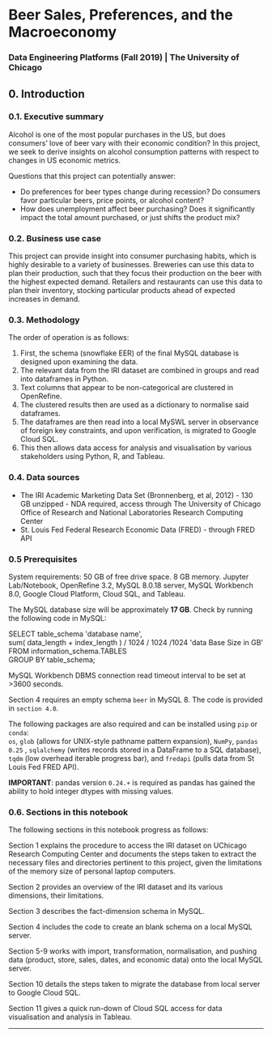 # Beer Sales, Preferences, and the Macroeconomy
### Data Engineering Platforms (Fall 2019) | The University of Chicago

## 0. Introduction

### 0.1. Executive summary 

Alcohol is one of the most popular purchases in the US, but does consumers’ love of beer vary with their economic condition? In this project, we seek to derive insights on alcohol consumption patterns with respect to changes in US economic metrics. 

Questions that this project can potentially answer:

- Do preferences for beer types change during recession? Do consumers favor particular beers, price points, or alcohol content?
- How does unemployment affect beer purchasing? Does it significantly impact the total amount purchased, or just shifts the product mix?

### 0.2. Business use case

This project can provide insight into consumer purchasing habits, which is highly desirable to a variety of businesses. Breweries can use this data to plan their production, such that they focus their production on the beer with the highest expected demand. Retailers and restaurants can use this data to plan their inventory, stocking particular products ahead of expected increases in demand.

### 0.3. Methodology

The order of operation is as follows: 

1. First, the schema (snowflake EER) of the final MySQL database is designed upon examining the data.  
2. The relevant data from the IRI dataset are combined in groups and read into dataframes in Python. 
3. Text columns that appear to be non-categorical are clustered in OpenRefine. 
4. The clustered results then are used as a dictionary to normalise said dataframes. 
5. The dataframes are then read into a local MySWL server in observance of foreign key constraints, and upon verification, is migrated to Google Cloud SQL. 
6. This then allows data access for analysis and visualisation by various stakeholders using Python, R, and Tableau. 

### 0.4. Data sources

- The IRI Academic Marketing Data Set (Bronnenberg, et al, 2012) - 130 GB unzipped - NDA required, access through The University of Chicago Office of Research and National Laboratories Research Computing Center 
- St. Louis Fed Federal Research Economic Data (FRED) - through FRED API

### 0.5 Prerequisites

System requirements: 50 GB of free drive space. 8 GB memory. Jupyter Lab/Notebook, OpenRefine 3.2, MySQL 8.0.18 server, MySQL Workbench 8.0, Google Cloud Platform, Cloud SQL, and Tableau.

The MySQL database size will be approximately **17 GB**. Check by running the following code in MySQL:  

SELECT table_schema 'database name',  
  sum( data_length + index_length ) / 1024 / 1024 /1024 'data Base Size in GB'  
FROM information_schema.TABLES  
GROUP BY table_schema;

MySQL Workbench DBMS connection read timeout interval to be set at >3600 seconds.

Section 4 requires an empty schema `beer` in MySQL 8. The code is provided in `section 4.0`. 

The following packages are also required and can be installed using `pip` or `conda`:  
`os`, `glob` (allows for UNIX-style pathname pattern expansion), `NumPy`, `pandas 0.25` , `sqlalchemy` (writes records stored in a DataFrame to a SQL database), `tqdm` (low overhead iterable progress bar), and `fredapi` (pulls data from St Louis Fed FRED API).

**IMPORTANT**: pandas version `0.24.+` is required as pandas has gained the ability to hold integer dtypes with missing values.

### 0.6. Sections in this notebook

The following sections in this notebook progress as follows: 

Section 1 explains the procedure to access the IRI dataset on UChicago Research Computing Center and documents the steps taken to extract the necessary files and directories pertinent to this project, given the limitations of the memory size of personal laptop computers. 

Section 2 provides an overview of the IRI dataset and its various dimensions, their limitations. 

Section 3 describes the fact-dimension schema in MySQL. 

Section 4 includes the code to create an blank schema on a local MySQL server.

Section 5-9 works with import, transformation, normalisation, and pushing data (product, store, sales, dates, and economic data) onto the local MySQL server. 

Section 10 details the steps taken to migrate the database from local server to Google Cloud SQL. 

Section 11 gives a quick run-down of Cloud SQL access for data visualisation and analysis in Tableau.

---